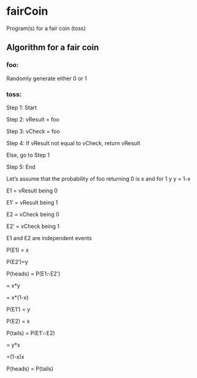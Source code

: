 # fairCoin
Program(s) for a fair coin (toss)


## Algorithm for a fair coin

### foo: 
Randomly generate either 0 or 1

### toss:

Step 1: Start

Step 2: vResult = foo

Step 3: vCheck = foo

Step 4: If vResult not equal to vCheck, return vResult

Else, go to Step 1
  
Step 5: End



  Let’s assume that the probability of foo returning 0 is x and for 1 y
  y = 1-x
  
  E1 = vResult being 0
  
  E1’ = vResult being 1
  
  E2 = vCheck being 0
  
  E2’ = vCheck being 1
  
  
  E1 and E2 are independent events
  
  
  P(E1) = x
  
  P(E2’)=y
  
  P(heads) = P(E1∩E2’)
  
  = x*y
    
  = x*(1-x)


P(E1’) = y

P(E2) = x

P(tails) = P(E1’∩E2)

= y*x

=(1-x)x


P(heads) = P(tails)


